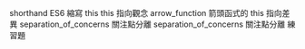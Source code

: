 shorthand 				ES6 縮寫
this 					this 指向觀念
arrow_function			箭頭函式的 this 指向差異
separation_of_concerns	關注點分離
separation_of_concerns	關注點分離 練習題